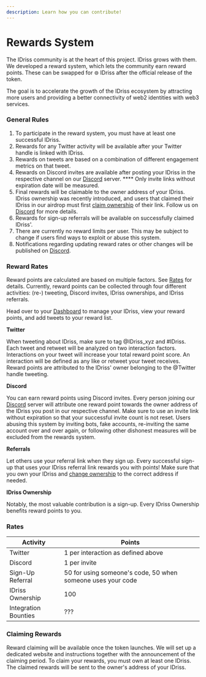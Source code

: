 ```yaml
---
description: Learn how you can contribute!
---
```


# Rewards System

The IDriss community is at the heart of this project. IDriss grows with them. We developed a reward system, which lets the community earn reward points. These can be swapped for ⊜ IDriss after the official release of the token.

The goal is to accelerate the growth of the IDriss ecosystem by attracting more users and providing a better connectivity of web2 identities with web3 services.

### **General Rules**

1. To participate in the reward system, you must have at least one successful IDriss.
2. Rewards for any Twitter activity will be available after your Twitter handle is linked with IDriss.
3. Rewards on tweets are based on a combination of different engagement metrics on that tweet.
4. Rewards on Discord invites are available after posting your IDriss in the respective channel on our [Discord](https://discord.gg/RJhJKamjw5) server. **** Only invite links without expiration date will be measured.
5. Final rewards will be claimable to the owner address of your IDriss. IDriss ownership was recently introduced, and users that claimed their IDriss in our airdrop must first [claim ownership](https://www.idriss.xyz/dashboard) of their link. Follow us on [Discord](https://discord.gg/RJhJKamjw5) for more details.
6. Rewards for sign-up referrals will be available on successfully claimed IDriss'.
7. There are currently no reward limits per user. This may be subject to change if users find ways to exploit or abuse this system.
8. Notifications regarding updating reward rates or other changes will be published on [Discord](https://discord.gg/RJhJKamjw5).

### Reward Rates

Reward points are calculated are based on multiple factors. See [Rates](rewards-system.md#rates) for details. Currently, reward points can be collected through four different activities: (re-) tweeting, Discord invites, IDriss ownerships, and IDriss referrals.

Head over to your [Dashboard](https://www.idriss.xyz/dashboard) to manage your IDriss, view your reward points, and add tweets to your reward list.

**Twitter**

When tweeting about IDriss, make sure to tag @IDriss\_xyz and #IDriss. Each tweet and retweet will be analyzed on two interaction factors. Interactions on your tweet will increase your total reward point score. An interaction will be defined as any like or retweet your tweet receives. Reward points are attributed to the IDriss' owner belonging to the @Twitter handle tweeting.

**Discord**

You can earn reward points using Discord invites. Every person joining our [Discord](https://discord.gg/RJhJKamjw5) server will attribute one reward point towards the owner address of the IDriss you post in our respective channel. Make sure to use an invite link without expiration so that your successful invite count is not reset. Users abusing this system by inviting bots, fake accounts, re-inviting the same account over and over again, or following other dishonest measures will be excluded from the rewards system.

**Referrals**

Let others use your referral link when they sign up. Every successful sign-up that uses your IDriss referral link rewards you with points! Make sure that you own your IDriss and [change ownership](https://www.idriss.xyz/dashboard) to the correct address if needed.

**IDriss Ownership**

Notably, the most valuable contribution is a sign-up. Every IDriss Ownership benefits reward points to you.

### **Rates**

| Activity             | Points                                                      |
| -------------------- | ----------------------------------------------------------- |
| Twitter              | 1 per interaction as defined above                          |
| Discord              | 1 per invite                                                |
| Sign-Up Referral     | 50 for using someone's code, 50 when someone uses your code |
| IDriss Ownership     | 100                                                         |
| Integration Bounties | ???                                                         |

### **Claiming Rewards**

Reward claiming will be available once the token launches. We will set up a dedicated website and instructions together with the announcement of the claiming period. To claim your rewards, you must own at least one IDriss. The claimed rewards will be sent to the owner's address of your IDriss.
